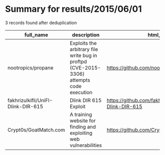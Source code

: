 
# Summary for results/2015/06/01
    
3 records found after deduplication

| full_name | description | html_url | matched_list | matched_count | pushed_at | size | stargazers_count | language | forks_count | vul_ids |
|------------------------------------|------------------------------------------------------------------------------------------|-------------------------------------------------------|----------------|-----------------|---------------------------|--------|--------------------|------------|---------------|-------------------|
| nootropics/propane | Exploits the arbitrary file write bug in proftpd (CVE-2015-3306) attempts code execution | https://github.com/nootropics/propane | ['exploit'] | 1 | 2015-06-01 22:02:25+00:00 | 124 | 3 | Python | 8 | ['CVE-2015-3306'] |
| fakhrizulkifli/UniFI-Dlink-DIR-615 | Dlink DIR 615 Exploit | https://github.com/fakhrizulkifli/UniFI-Dlink-DIR-615 | ['exploit'] | 1 | 2015-06-01 10:20:56+00:00 | 120 | 18 | Shell | 6 | [] |
| Crypt0s/GoatMatch.com | A training website for finding and exploiting web vulnerabilities | https://github.com/Crypt0s/GoatMatch.com | ['exploit'] | 1 | 2015-06-01 18:17:33+00:00 | 264 | 0 | PHP | 1 | [] |
